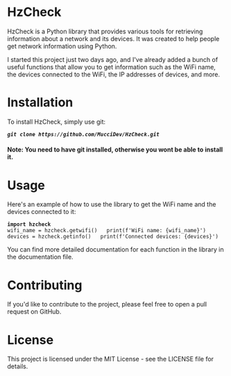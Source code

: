 # HzCheck  
HzCheck is a Python library that provides various tools for retrieving information about a network and its devices. It was created to help people get network information using Python.

I started this project just two days ago, and I've already added a bunch of useful functions that allow you to get information such as the WiFi name, the devices connected to the WiFi, the IP addresses of devices, and more.

# Installation  
To install HzCheck, simply use git:

***`git clone https://github.com/MucciDev/HzCheck.git`***

#### Note: You need to have git installed, otherwise you wont be able to install it.

# Usage  
Here's an example of how to use the library to get the WiFi name and the devices connected to it:

**`import hzcheck`**  
`wifi_name = hzcheck.getwifi()  
print(f'WiFi name: {wifi_name}')`  
`devices = hzcheck.getinfo()  
print(f'Connected devices: {devices}')`  

You can find more detailed documentation for each function in the library in the documentation file.

# Contributing  
If you'd like to contribute to the project, please feel free to open a pull request on GitHub.

# License  
This project is licensed under the MIT License - see the LICENSE file for details.
